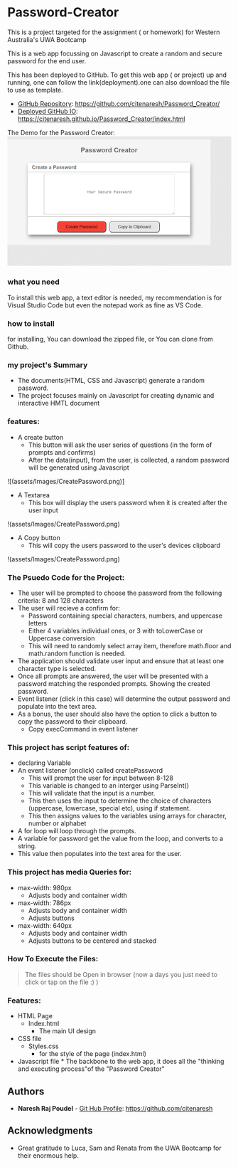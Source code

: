 # Password-Creator

This is a project targeted for the assignment ( or homework) for Western Australia's UWA Bootcamp

This is a web app focussing on Javascript to create a random and secure password for the end user. 

This has been deployed to GitHub. To get this web app ( or project) up and running, one can follow the link(deployment).one can also download the file to use as template.
 
* [GitHub Repository](https://github.com/citenaresh/Password_Creator/): https://github.com/citenaresh/Password_Creator/
* [Deployed GitHub IO](https://citenaresh.github.io/Password_Creator/index.html): https://citenaresh.github.io/Password_Creator/index.html

The Demo for the Password Creator:
![Password-Creatorr Demo](assets/Demo/PassMaker.gif)

### what you need

To install this web app, a text editor is needed, my recommendation is for Visual Studio Code but even the notepad work as fine as VS Code. 

### how to install

for installing, You can download the zipped file, or You can clone from Github. 

### my project's Summary
* The documents(HTML, CSS and Javascript) generate a random password.
* The project focuses mainly on Javascript for creating dynamic and interactive HMTL document

### features: 
* A create button
    * This button will ask the user series of questions (in the form of prompts and confirms)
    * After the data(input), from the user, is collected, a random password will be generated using Javascript

![(assets/Images/CreatePassword.png)]

* A Textarea
    * This box will display the users password when it is created after the user input

!(assets/Images/CreatePassword.png)

* A Copy button 
    * This will copy the users password to the user's devices clipboard

!(assets/Images/CreatePassword.png)

### The Psuedo Code for the Project: 
* The user will be prompted to choose the password from the following criteria: 8 and 128 characters
* The user will recieve a confirm for: 
    * Password containing special characters, numbers, and uppercase letters
    * Either 4 variables individual ones, or 3 with toLowerCase or Uppercase conversion
    * This will need to randomly select array item, therefore math.floor and math.random function is needed.     
* The application should validate user input and ensure that at least one character type is selected.
* Once all prompts are answered, the user will be presented with a password matching the responded prompts. Showing the created password.
* Event listener (click in this case) will determine the output password and populate into the text area.
* As a bonus, the user should also have the option to click a button to copy the password to their clipboard.
    * Copy execCommand in event listener

### This project has script features of:
* declaring Variable 
* An event listener (onclick) called createPassword
    * This will prompt the user for input between 8-128
    * This variable is changed to an interger using ParseInt()
    * This will validate that the input is a number.
    * This then uses the input to determine the choice of characters (uppercase, lowercase, special etc), using if statement.
    * This then assigns values to the variables using arrays for character, number or alphabet
* A for loop will loop through the prompts. 
* A variable for password get the value from the  loop, and converts to a string. 
* This value then populates into the text area for the user.

### This project has media Queries for:
* max-width: 980px 
    * Adjusts body and container width
* max-width: 786px
    * Adjusts body and container width
    * Adjusts buttons
* max-width: 640px
    * Adjusts body and container width
    * Adjusts buttons to be centered and stacked

### How To Execute the Files:
> The files should be Open in browser (now a days you just need to click or tap on the file :) )

### Features: 
* HTML Page
    * Index.html 
        * The main UI design
* CSS file
    * Styles.css
        * for the style of the page (index.html)
* Javascript file
        * The backbone to the web app, it does all the "thinking and executing process"of the "Password Creator"


## Authors

* **Naresh Raj Poudel** - [Git Hub Profile](https://github.com/citenaresh): https://github.com/citenaresh

## Acknowledgments

* Great gratitude to Luca, Sam and Renata from the UWA Bootcamp for their enormous help.
